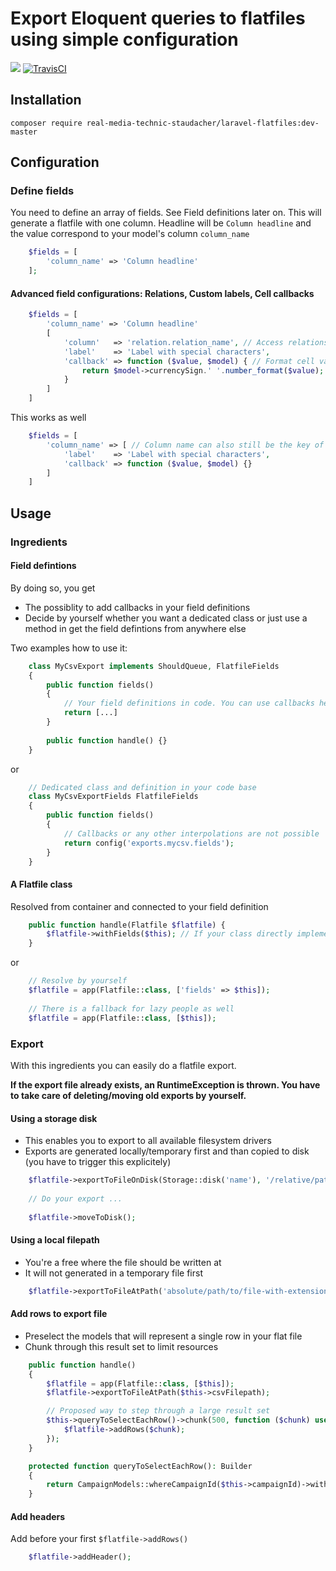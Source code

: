 # Export Eloquent queries to flatfiles using simple configuration

[![](https://img.shields.io/github/issues-raw/real-media-technic-staudacher/laravel-flatfiles/shields.svg)]()
[![TravisCI](https://img.shields.io/travis/real-media-technic-staudacher/laravel-flatfiles.svg)](https://travis-ci.org/real-media-technic-staudacher/laravel-flatfiles)


## Installation

    composer require real-media-technic-staudacher/laravel-flatfiles:dev-master
    
## Configuration

### Define fields

You need to define an array of fields. See Field definitions later on. This will generate a flatfile with one column. Headline will be `Column headline` and the value correspond to your model's column `column_name`
```php
    $fields = [
        'column_name' => 'Column headline'
    ];
```
    
#### Advanced field configurations: Relations, Custom labels, Cell callbacks
```php
    $fields = [
        'column_name' => 'Column headline'
        [
            'column'   => 'relation.relation_name', // Access relations
            'label'    => 'Label with special characters',
            'callback' => function ($value, $model) { // Format cell values
                return $model->currencySign.' '.number_format($value);
            }
        ]
    ]
```
    
This works as well
```php
    $fields = [
        'column_name' => [ // Column name can also still be the key of the array
            'label'    => 'Label with special characters',
            'callback' => function ($value, $model) {}
        ]
    ]
```

## Usage

### Ingredients

#### Field defintions

By doing so, you get
- The possiblity to add callbacks in your field definitions
- Decide by yourself whether you want a dedicated class or just use a method in get the field defintions from anywhere else 

Two examples how to use it:
```php
    class MyCsvExport implements ShouldQueue, FlatfileFields
    {
        public function fields()
        {
            // Your field definitions in code. You can use callbacks here
            return [...]
        }
    
        public function handle() {}
    }
```
    
or 
```php
    // Dedicated class and definition in your code base 
    class MyCsvExportFields FlatfileFields
    {
        public function fields()
        {
            // Callbacks or any other interpolations are not possible
            return config('exports.mycsv.fields');
        }
    }
```

#### A Flatfile class

Resolved from container and connected to your field definition
```php
    public function handle(Flatfile $flatfile) {
        $flatfile->withFields($this); // If your class directly implements the FlatfileFields-interface
    }
```
    
or

```php
    // Resolve by yourself
    $flatfile = app(Flatfile::class, ['fields' => $this]);
    
    // There is a fallback for lazy people as well 
    $flatfile = app(Flatfile::class, [$this]);
```
    
### Export

With this ingredients you can easily do a flatfile export.

**If the export file already exists, an RuntimeException is thrown. You have to take care of deleting/moving old exports by yourself.**

#### Using a storage disk

- This enables you to export to all available filesystem drivers
- Exports are generated locally/temporary first and than copied to disk (you have to trigger this explicitely)

```php
    $flatfile->exportToFileOnDisk(Storage::disk('name'), '/relative/path/to/file-with-extension.csv');
    
    // Do your export ...
    
    $flatfile->moveToDisk();
```

#### Using a local filepath

- You're a free where the file should be written at
- It will not generated in a temporary file first

```php
    $flatfile->exportToFileAtPath('absolute/path/to/file-with-extension.csv');
```

#### Add rows to export file

- Preselect the models that will represent a single row in your flat file
- Chunk through this result set to limit resources

```php
    public function handle()
    {
        $flatfile = app(Flatfile::class, [$this]);
        $flatfile->exportToFileAtPath($this->csvFilepath);

        // Proposed way to step through a large result set
        $this->queryToSelectEachRow()->chunk(500, function ($chunk) use ($flatfile) {
            $flatfile->addRows($chunk);
        });
    }

    protected function queryToSelectEachRow(): Builder
    {
        return CampaignModels::whereCampaignId($this->campaignId)->with(['model.product', 'campaign']);
    }
```

#### Add headers

Add before your first `$flatfile->addRows()`

```php
    $flatfile->addHeader();
```